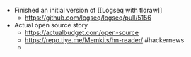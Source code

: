- Finished an initial version of [[Logseq with tldraw]]
	- https://github.com/logseq/logseq/pull/5156
- Actual open source story
	- https://actualbudget.com/open-source
	- https://repo.tiye.me/Memkits/hn-reader/ #hackernews
	-